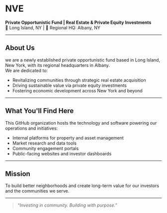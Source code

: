 # NVE

**Private Opportunistic Fund | Real Estate & Private Equity Investments**  
📍 Long Island, NY | 🏢 Regional HQ: Albany, NY

---

## About Us

we are a newly established private opportunistic fund based in Long Island, New York, with its regional headquarters in Albany.  
We are dedicated to:

- Revitalizing communities through strategic real estate acquisition  
- Driving sustainable value via private equity investments  
- Fostering economic development across New York and beyond

---

## What You'll Find Here

This GitHub organization hosts the technology and software powering our operations and initiatives:

- Internal platforms for property and asset management  
- Market research and data tools  
- Community engagement portals  
- Public-facing websites and investor dashboards

---

## Mission

To build better neighborhoods and create long-term value for our investors and the communities we serve.

---

> *“Investing in community. Building with purpose.”*
